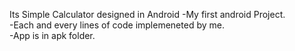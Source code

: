 Its Simple Calculator designed in Android 
-My first android Project.<br>
-Each and every lines of code implemeneted by me.<br>
-App is in apk folder.<br>
